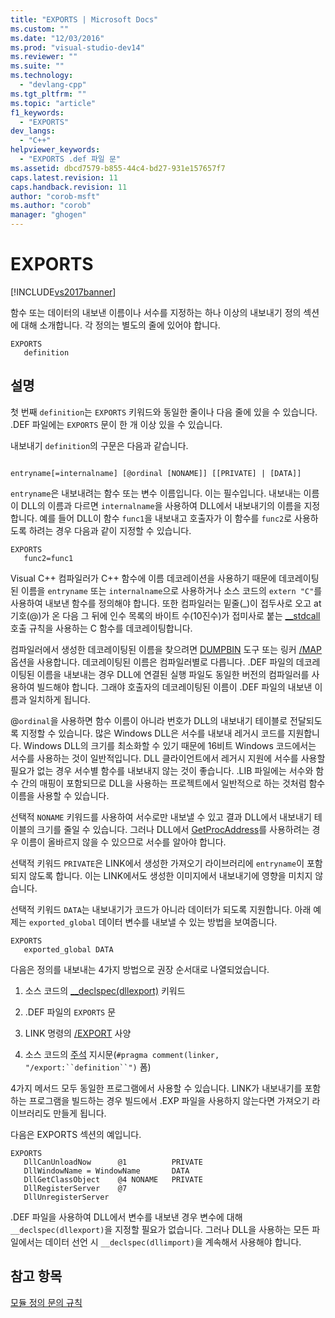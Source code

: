 ```yaml
---
title: "EXPORTS | Microsoft Docs"
ms.custom: ""
ms.date: "12/03/2016"
ms.prod: "visual-studio-dev14"
ms.reviewer: ""
ms.suite: ""
ms.technology: 
  - "devlang-cpp"
ms.tgt_pltfrm: ""
ms.topic: "article"
f1_keywords: 
  - "EXPORTS"
dev_langs: 
  - "C++"
helpviewer_keywords: 
  - "EXPORTS .def 파일 문"
ms.assetid: dbcd7579-b855-44c4-bd27-931e157657f7
caps.latest.revision: 11
caps.handback.revision: 11
author: "corob-msft"
ms.author: "corob"
manager: "ghogen"
---
```

# EXPORTS
[!INCLUDE[vs2017banner](../../assembler/inline/includes/vs2017banner.md)]

함수 또는 데이터의 내보낸 이름이나 서수를 지정하는 하나 이상의 내보내기 정의 섹션에 대해 소개합니다.  각 정의는 별도의 줄에 있어야 합니다.  
  
```  
EXPORTS  
   definition  
```  
  
## 설명  
 첫 번째 `definition`는 `EXPORTS` 키워드와 동일한 줄이나 다음 줄에 있을 수 있습니다.  .DEF 파일에는 `EXPORTS` 문이 한 개 이상 있을 수 있습니다.  
  
 내보내기 `definition`의 구문은 다음과 같습니다.  
  
```  
  
entryname[=internalname] [@ordinal [NONAME]] [[PRIVATE] | [DATA]]  
```  
  
 `entryname`은 내보내려는 함수 또는 변수 이름입니다.  이는 필수입니다.  내보내는 이름이 DLL의 이름과 다르면 `internalname`을 사용하여 DLL에서 내보내기의 이름을 지정합니다.  예를 들어 DLL이 함수 `func1`을 내보내고 호출자가 이 함수를 `func2`로 사용하도록 하려는 경우 다음과 같이 지정할 수 있습니다.  
  
```  
EXPORTS  
   func2=func1  
```  
  
 Visual C\+\+ 컴파일러가 C\+\+ 함수에 이름 데코레이션을 사용하기 때문에 데코레이팅된 이름을 `entryname` 또는 `internalname`으로 사용하거나 소스 코드의 `extern "C"`를 사용하여 내보낸 함수를 정의해야 합니다.  또한 컴파일러는 밑줄\(\_\)이 접두사로 오고 at 기호\(@\)가 온 다음 그 뒤에 인수 목록의 바이트 수\(10진수\)가 접미사로 붙는 [\_\_stdcall](../../cpp/stdcall.md) 호출 규칙을 사용하는 C 함수를 데코레이팅합니다.  
  
 컴파일러에서 생성한 데코레이팅된 이름을 찾으려면 [DUMPBIN](../../build/reference/dumpbin-reference.md) 도구 또는 링커 [\/MAP](../../build/reference/map-generate-mapfile.md) 옵션을 사용합니다.  데코레이팅된 이름은 컴파일러별로 다릅니다.  .DEF 파일의 데코레이팅된 이름을 내보내는 경우 DLL에 연결된 실행 파일도 동일한 버전의 컴파일러를 사용하여 빌드해야 합니다.  그래야 호출자의 데코레이팅된 이름이 .DEF 파일의 내보낸 이름과 일치하게 됩니다.  
  
 @`ordinal`을 사용하면 함수 이름이 아니라 번호가 DLL의 내보내기 테이블로 전달되도록 지정할 수 있습니다.  많은 Windows DLL은 서수를 내보내 레거시 코드를 지원합니다.  Windows DLL의 크기를 최소화할 수 있기 때문에 16비트 Windows 코드에서는 서수를 사용하는 것이 일반적입니다.  DLL 클라이언트에서 레거시 지원에 서수를 사용할 필요가 없는 경우 서수별 함수를 내보내지 않는 것이 좋습니다.  .LIB 파일에는 서수와 함수 간의 매핑이 포함되므로 DLL을 사용하는 프로젝트에서 일반적으로 하는 것처럼 함수 이름을 사용할 수 있습니다.  
  
 선택적 `NONAME` 키워드를 사용하여 서수로만 내보낼 수 있고 결과 DLL에서 내보내기 테이블의 크기를 줄일 수 있습니다.  그러나 DLL에서 [GetProcAddress](http://msdn.microsoft.com/library/windows/desktop/ms683212.aspx)를 사용하려는 경우 이름이 올바르지 않을 수 있으므로 서수를 알아야 합니다.  
  
 선택적 키워드 `PRIVATE`은 LINK에서 생성한 가져오기 라이브러리에 `entryname`이 포함되지 않도록 합니다.  이는 LINK에서도 생성한 이미지에서 내보내기에 영향을 미치지 않습니다.  
  
 선택적 키워드 `DATA`는 내보내기가 코드가 아니라 데이터가 되도록 지원합니다.  아래 예제는 `exported_global` 데이터 변수를 내보낼 수 있는 방법을 보여줍니다.  
  
```  
EXPORTS  
   exported_global DATA  
```  
  
 다음은 정의를 내보내는 4가지 방법으로 권장 순서대로 나열되었습니다.  
  
1.  소스 코드의 [\_\_declspec\(dllexport\)](../../cpp/dllexport-dllimport.md) 키워드  
  
2.  .DEF 파일의 `EXPORTS` 문  
  
3.  LINK 명령의 [\/EXPORT](../../build/reference/export-exports-a-function.md) 사양  
  
4.  소스 코드의 [주석](../../preprocessor/comment-c-cpp.md) 지시문\(`#pragma comment(linker, "/export:``definition``")` 폼\)  
  
 4가지 메서드 모두 동일한 프로그램에서 사용할 수 있습니다.  LINK가 내보내기를 포함하는 프로그램을 빌드하는 경우 빌드에서 .EXP 파일을 사용하지 않는다면 가져오기 라이브러리도 만들게 됩니다.  
  
 다음은 EXPORTS 섹션의 예입니다.  
  
```  
EXPORTS  
   DllCanUnloadNow      @1          PRIVATE  
   DllWindowName = WindowName       DATA  
   DllGetClassObject    @4 NONAME   PRIVATE  
   DllRegisterServer    @7  
   DllUnregisterServer  
```  
  
 .DEF 파일을 사용하여 DLL에서 변수를 내보낸 경우 변수에 대해 `__declspec(dllexport)`을 지정할 필요가 없습니다.  그러나 DLL을 사용하는 모든 파일에서는 데이터 선언 시 `__declspec(dllimport)`을 계속해서 사용해야 합니다.  
  
## 참고 항목  
 [모듈 정의 문의 규칙](../../build/reference/rules-for-module-definition-statements.md)